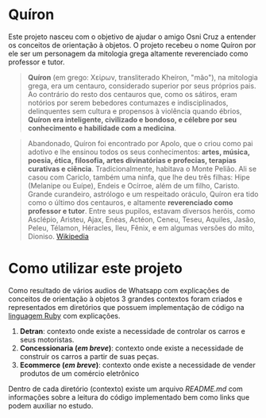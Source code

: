# Quíron

Este projeto nasceu com o objetivo de ajudar o amigo Osni Cruz a entender os conceitos de orientação à objetos. O projeto recebeu o nome Quíron por ele ser um personagem da mitologia grega altamente reverenciado como professor e tutor.

> **Quíron** (em grego: Χείρων, transliterado Kheíron, "mão"), na mitologia grega, era um centauro, considerado superior por seus próprios pais. Ao contrário do resto dos centauros que, como os sátiros, eram notórios por serem bebedores contumazes e indisciplinados, delinquentes sem cultura e propensos à violência quando ébrios, **Quíron era inteligente, civilizado e bondoso, e célebre por seu conhecimento e habilidade com a medicina**.

>Abandonado, Quíron foi encontrado por Apolo, que o criou como pai adotivo e lhe ensinou todos os seus conhecimentos: **artes, música, poesia, ética, filosofia, artes divinatórias e profecias, terapias curativas e ciência**. Tradicionalmente, habitava o Monte Pelião. Ali se casou com Cariclo, também uma ninfa, que lhe deu três filhas: Hipe (Melanipe ou Euípe), Endeis e Ocírroe, além de um filho, Caristo. Grande curandeiro, astrólogo e um respeitado oráculo, Quíron era tido como o último dos centauros, e altamente **reverenciado como professor e tutor**. Entre seus pupilos, estavam diversos heróis, como Asclépio, Aristeu, Ajax, Enéas, Actéon, Ceneu, Teseu, Aquiles, Jasão, Peleu, Télamon, Héracles, Ileu, Fênix, e em algumas versões do mito, Dioniso.
>[Wikipedia](https://pt.wikipedia.org/wiki/Quíron)

# Como utilizar este projeto

Como resultado de vários audios de Whatsapp com explicações de conceitos de orientação à objetos 3 grandes contextos foram criados e representados em diretórios que possuem implementação de código na [linguagem Ruby](https://www.ruby-lang.org/pt/) com explicações.

1. **Detran**: contexto onde existe a necessidade de controlar os carros e seus motoristas.
2. **Concessionaria (*em breve*)**: contexto onde existe a necessidade de construir os carros a partir de suas peças.
3. **Ecommerce (*em breve*)**: contexto onde existe a necessidade de vender produtos de um comércio eletrônico

Dentro de cada diretório (contexto) existe um arquivo *README.md* com informações sobre a leitura do código implementado bem como links que podem auxiliar no estudo.
